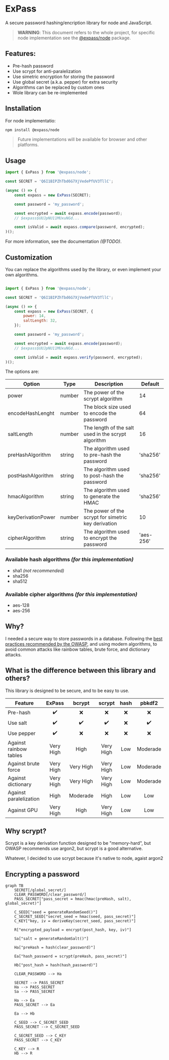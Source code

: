 # ExPass

A secure password hashing/encription library for node and JavaScript.

> **WARNING**: This document refers to the whole project, for specific node
> implementation see the
> [@expass/node](https://www.npmjs.com/package/@expass/node) package.

## Features:

* Pre-hash password
* Use scrypt for anti-paralelization
* Use simetric encryption for storing the password
* Use global secret (a.k.a. pepper) for extra security
* Algorithms can be replaced by custom ones
* Wole library can be re-implemented 

## Installation

For node implementatio:

```bash
npm install @expass/node
```

> Future implementations will be available for browser and other platforms.

## Usage

```JavaScript
import { ExPass } from '@expass/node';

const SECRET = 'Q6I1BIPZhTbd6G7XjVedePfUV3TllC';

(async () => {
    const expass = new ExPass(SECRET);

    const password = 'my_password';

    const encrypted = await expass.encode(password);
    // $expass$UUJpNU11MUxuNGd...

    const isValid = await expass.compare(password, encrypted);
)();
```

For more information, see the documentation _(@TODO)_.

## Customization

You can replace the algorithms used by the library, or even implement your own
algorithms.

```JavaScript

import { ExPass } from '@expass/node';

const SECRET = 'Q6I1BIPZhTbd6G7XjVedePfUV3TllC';

(async () => {
    const expass = new ExPass(SECRET, {
        power: 14,
        saltLength: 32,
    });

    const password = 'my_password';

    const encrypted = await expass.encode(password);
    // $expass$UUJpNU11MUxuNGd...

    const isValid = await expass.verify(password, encrypted);
)();
```

The options are:

| Option             | Type   | Description                                         | Default   |
| ------             | ----   | -----------                                         | -------   |
| power              | number | The power of the scrypt algorithm                   | 14        |
| encodeHashLenght   | number | The block size used to encode the password          | 64        |
| saltLength         | number | The length of the salt used in the scrypt algorithm | 16        |
| preHashAlgorithm   | string | The algorithm used to pre-hash the password         | 'sha256'  |
| postHashAlgorithm  | string | The algorithm used to post-hash the password        | 'sha256'  |
| hmacAlgorithm      | string | The algorithm used to generate the HMAC             | 'sha256'  |
| keyDerivationPower | number | The power of the scrypt for simetric key derivation | 10        |
| cipherAlgorithm    | string | The algorithm used to encrypt the password          | 'aes-256' |

### Available hash algorithms _(for this implementation)_

* sha1 _(not recommended)_
* sha256
* sha512

### Available cipher algorithms _(for this implementation)_

* aes-128
* aes-256

## Why?

I needed a secure way to store passwords in a database. Following the [best
practices recommended by the
OWASP](https://cheatsheetseries.owasp.org/cheatsheets/Password_Storage_Cheat_Sheet.html),
and using modern algorithms, to avoid common attacks like rainbow tables, brute
force, and dictionary attacks.

## What is the difference between this library and others?

This library is designed to be secure, and to be easy to use.

| Feature                | ExPass    | bcrypt   | scrypt    | hash   | pbkdf2   |
| ---------              | :------:  | :------: | :------:  | :----: | :------: |
| Pre-hash               | ✔️         | ❌       | ❌        | ❌     | ❌       |
| Use salt               | ✔️         | ✔️        | ✔️         | ❌     | ✔️        |
| Use pepper             | ✔️         | ❌       | ❌        | ❌     | ❌       |
| Against rainbow tables | Very High | High     | Very High | Low    | Moderade |
| Against brute force    | Very High | Very High     | Very High      | Low    | Moderade      |
| Against dictionary     | Very High | Very High     | Very High      | Low    | Moderade      |
| Against paralelization | High | Moderade      | High | Low    | Low      |
| Against GPU            | Very High | High     | Very High      | Low    | Low      |

## Why scrypt?

Scrypt is a key derivation function designed to be "memory-hard", but OWASP
recommends use argon2, but scrypt is a good alternative.

Whatever, I decided to use scrypt because it's native to node, agaist argon2

## Encrypting a password

```mermaid
graph TB
    SECRET[/global_secret/]
    CLEAR_PASSWORD[/clear_password/]
    PASS_SECRET["pass_secret = hmac(hmac(preHash, salt), global_secret)"]
    
    C_SEED["seed = generateRandomSeed()"]
    C_SECRET_SEED["secret_seed = hmac(seed, pass_secret)"]
    C_KEY["key, iv = deriveKey(secret_seed, pass_secret)"]

    R["encrypted_payload = encrypt(post_hash, key, iv)"]

    Sa["salt = generateRandomSalt()"]
    
    Ha["preHash = hash(clear_password)"]

    Ea["hash_password = scrypt(preHash, pass_secret)"]

    Hb["post_hash = hash(hash_password)"]

    CLEAR_PASSWORD --> Ha

    SECRET --> PASS_SECRET
    Ha --> PASS_SECRET
    Sa --> PASS_SECRET

    Ha --> Ea
    PASS_SECRET --> Ea

    Ea --> Hb

    C_SEED --> C_SECRET_SEED
    PASS_SECRET --> C_SECRET_SEED

    C_SECRET_SEED --> C_KEY
    PASS_SECRET --> C_KEY

    C_KEY --> R
    Hb --> R

```
